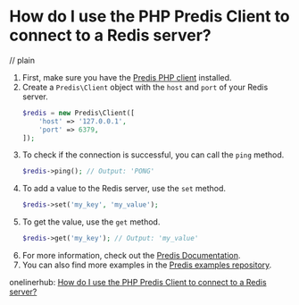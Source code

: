 # How do I use the PHP Predis Client to connect to a Redis server?
// plain

1. First, make sure you have the [Predis PHP client](https://github.com/nrk/predis) installed.
2. Create a `Predis\Client` object with the `host` and `port` of your Redis server.
    ```php
    $redis = new Predis\Client([
        'host' => '127.0.0.1',
        'port' => 6379,
    ]);
    ```
3. To check if the connection is successful, you can call the `ping` method.
    ```php
    $redis->ping(); // Output: 'PONG'
    ```
4. To add a value to the Redis server, use the `set` method.
    ```php
    $redis->set('my_key', 'my_value');
    ```
5. To get the value, use the `get` method.
    ```php
    $redis->get('my_key'); // Output: 'my_value'
    ```
6. For more information, check out the [Predis Documentation](https://github.com/nrk/predis/wiki).
7. You can also find more examples in the [Predis examples repository](https://github.com/nrk/predis-examples).

onelinerhub: [How do I use the PHP Predis Client to connect to a Redis server?](https://onelinerhub.com/predis/how-do-i-use-the-php-predis-client-to-connect-to-a-redis-server)
